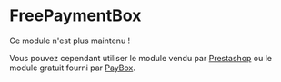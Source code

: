 # FreePaymentBox

Ce module n'est plus maintenu !

Vous pouvez cependant utiliser le module vendu par [Prestashop](http://addons.prestashop.com/en/payment-card-wallet/8066-paybox.html) ou le module gratuit fourni par [PayBox](http://www1.paybox.com/espace-integrateur-documentation/paybox-by-verifone-modules/?lang=en).

